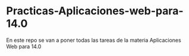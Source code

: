 # Practicas-Aplicaciones-web-para-14.0
En este repo se van a poner todas las tareas de la materia Aplicaciones Web para 14.0
